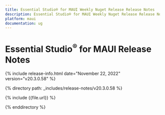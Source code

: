 ```yaml
---
title: Essential Studio® for MAUI Weekly Nuget Release Release Notes  
description: Essential Studio® for MAUI Weekly Nuget Release Release Notes  
platform: maui
documentation: ug
---
```


# Essential Studio<sup>®</sup> for MAUI  Release Notes  

{% include release-info.html date="November 22, 2022"  version="v20.3.0.58" %} 

{% directory path: _includes/release-notes/v20.3.0.58 %}

{% include {{file.url}} %}

{% enddirectory %}